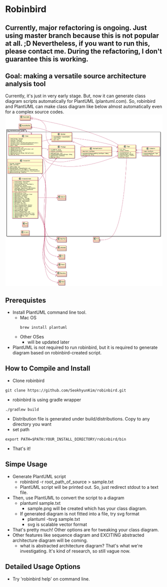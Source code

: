 Robinbird
==========

## Currently, major refactoring is ongoing. Just using master branch because this is not popular at all. ;D Nevertheless, if you want to run this, please contact me. During the refactoring, I don't guarantee this is working.


## Goal: making a versatile source architecture analysis tool
Currently, it's just in very early stage.
But, now it can generate class diagram scripts automatically for PlantUML (plantuml.com).
So, robinbird and PlantUML can make class diagram like below almost automatically even for a complex source codes.
![Class diagram sample](/sample.png)

## Prerequistes
* Install PlantUML command line tool.
  * Mac OS
    ```
    brew install plantuml
    ```
  * Other OSes
    * will be updated later
* PlantUML is not required to run robinbird,
but it is required to generate diagram based on robinbird-created script.

## How to Compile and Install
* Clone robinbird
```
git clone https://github.com/SeokhyunKim/robinbird.git
```
* robinbird is using gradle wrapper
```
./gradlew build
```
* Distribution file is generated under build/distributions. Copy to any directory you want
* set path
```
export PATH=$PATH:YOUR_INSTALL_DIRECTORY/robinbird/bin
```
* That's it!

## Simpe Usage
* Generate PlantUML script
  * robinbird -r root_path_of_source > sample.txt
  * PlantUML script will be printed out. So, just redirect stdout to a text file.
* Then, use PlantUML to convert the script to a diagram
  * plantuml sample.txt
    * sample.png will be created which has your class diagram.
  * If generated diagram is not fitted into a file, try svg format
    * plantuml -tsvg sample.txt
    * svg is scalable vector format
* That's pretty much! Other options are for tweaking your class diagram.
* Other features like sequence diagram and EXCITING abstracted architecture diagram will be coming.
  * what is abstracted architecture diagram? That's what we're investigating. It's kind of research, so still vague now.
    
## Detailed Usage Options
* Try 'robinbird help' on command line.

 
